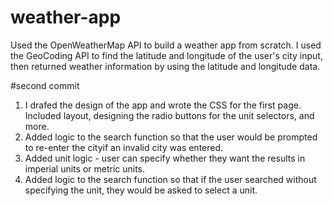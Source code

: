 # weather-app

Used the OpenWeatherMap API to build a weather app from scratch. I used the GeoCoding API to find the latitude and longitude of the user's city input, then returned weather information by using the latitude and longitude data.

#second commit
1. I drafed the design of the app and wrote the CSS for the first page. Included layout, designing the radio buttons for the unit selectors, and more.
2. Added logic to the search function so that the user would be prompted to re-enter the cityif an invalid city was entered.
3. Added unit logic - user can specify whether they want the results in imperial units or metric units.
4. Added logic to the search function so that if the user searched without specifying the unit, they would be asked to select a unit.